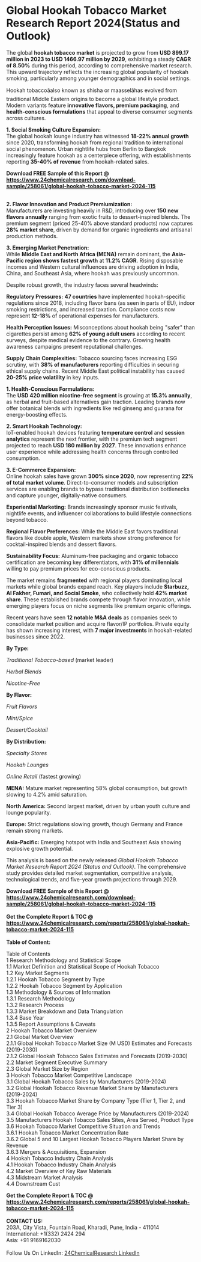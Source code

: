 <h1>Global Hookah Tobacco Market Research Report 2024(Status and Outlook)</h1><p>The global <strong>hookah tobacco market</strong> is projected to grow from <strong>USD 899.17 million in 2023 to USD 1466.97 million by 2029</strong>, exhibiting a steady <strong>CAGR of 8.50%</strong> during this period, according to comprehensive market research. This upward trajectory reflects the increasing global popularity of hookah smoking, particularly among younger demographics and in social settings.</p><p>Hookah tobaccoâalso known as shisha or maasselâhas evolved from traditional Middle Eastern origins to become a global lifestyle product. Modern variants feature <strong>innovative flavors, premium packaging</strong>, and <strong>health-conscious formulations</strong> that appeal to diverse consumer segments across cultures.</p><p><strong>1. Social Smoking Culture Expansion:</strong><br>
The global hookah lounge industry has witnessed <strong>18-22% annual growth</strong> since 2020, transforming hookah from regional tradition to international social phenomenon. Urban nightlife hubs from Berlin to Bangkok increasingly feature hookah as a centerpiece offering, with establishments reporting <strong>35-40% of revenue</strong> from hookah-related sales.</p><div><b>Download FREE Sample of this Report @ 
            <a href="https://www.24chemicalresearch.com/download-sample/258061/global-hookah-tobacco-market-2024-115">
            https://www.24chemicalresearch.com/download-sample/258061/global-hookah-tobacco-market-2024-115</a></b></div><br><p><strong>2. Flavor Innovation and Product Premiumization:</strong><br>
Manufacturers are investing heavily in R&amp;D, introducing over <strong>150 new flavors annually</strong> ranging from exotic fruits to dessert-inspired blends. The premium segment (priced 25-40% above standard products) now captures <strong>28% market share</strong>, driven by demand for organic ingredients and artisanal production methods.</p><p><strong>3. Emerging Market Penetration:</strong><br>
While <strong>Middle East and North Africa (MENA)</strong> remain dominant, the <strong>Asia-Pacific region shows fastest growth</strong> at <strong>11.2% CAGR</strong>. Rising disposable incomes and Western cultural influences are driving adoption in India, China, and Southeast Asia, where hookah was previously uncommon.</p><p>Despite robust growth, the industry faces several headwinds:</p><p><strong>Regulatory Pressures:</strong> <strong>47 countries</strong> have implemented hookah-specific regulations since 2018, including flavor bans (as seen in parts of EU), indoor smoking restrictions, and increased taxation. Compliance costs now represent <strong>12-18%</strong> of operational expenses for manufacturers.</p><p><strong>Health Perception Issues:</strong> Misconceptions about hookah being "safer" than cigarettes persist among <strong>62% of young adult users</strong> according to recent surveys, despite medical evidence to the contrary. Growing health awareness campaigns present reputational challenges.</p><p><strong>Supply Chain Complexities:</strong> Tobacco sourcing faces increasing ESG scrutiny, with <strong>38% of manufacturers</strong> reporting difficulties in securing ethical supply chains. Recent Middle East political instability has caused <strong>20-25% price volatility</strong> in key inputs.</p><p><strong>1. Health-Conscious Formulations:</strong><br>
The <strong>USD 420 million nicotine-free segment</strong> is growing at <strong>15.3% annually</strong>, as herbal and fruit-based alternatives gain traction. Leading brands now offer botanical blends with ingredients like red ginseng and guarana for energy-boosting effects.</p><p><strong>2. Smart Hookah Technology:</strong><br>
IoT-enabled hookah devices featuring <strong>temperature control</strong> and <strong>session analytics</strong> represent the next frontier, with the premium tech segment projected to reach <strong>USD 180 million by 2027</strong>. These innovations enhance user experience while addressing health concerns through controlled consumption.</p><p><strong>3. E-Commerce Expansion:</strong><br>
Online hookah sales have grown <strong>300% since 2020</strong>, now representing <strong>22% of total market volume</strong>. Direct-to-consumer models and subscription services are enabling brands to bypass traditional distribution bottlenecks and capture younger, digitally-native consumers.</p><p><strong>Experiential Marketing:</strong> Brands increasingly sponsor music festivals, nightlife events, and influencer collaborations to build lifestyle connections beyond tobacco.</p><p><strong>Regional Flavor Preferences:</strong> While the Middle East favors traditional flavors like double apple, Western markets show strong preference for cocktail-inspired blends and dessert flavors.</p><p><strong>Sustainability Focus:</strong> Aluminum-free packaging and organic tobacco certification are becoming key differentiators, with <strong>31% of millennials</strong> willing to pay premium prices for eco-conscious products.</p><p>The market remains <strong>fragmented</strong> with regional players dominating local markets while global brands expand reach. Key players include <strong>Starbuzz, Al Fakher, Fumari, and Social Smoke</strong>, who collectively hold <strong>42% market share</strong>. These established brands compete through flavor innovation, while emerging players focus on niche segments like premium organic offerings.</p><p>Recent years have seen <strong>12 notable M&amp;A deals</strong> as companies seek to consolidate market position and acquire flavor/IP portfolios. Private equity has shown increasing interest, with <strong>7 major investments</strong> in hookah-related businesses since 2022.</p><p><strong>By Type:</strong></p><p><em>Traditional Tobacco-based</em> (market leader)</p><p><em>Herbal Blends</em></p><p><em>Nicotine-Free</em></p><p><strong>By Flavor:</strong></p><p><em>Fruit Flavors</em></p><p><em>Mint/Spice</em></p><p><em>Dessert/Cocktail</em></p><p><strong>By Distribution:</strong></p><p><em>Specialty Stores</em></p><p><em>Hookah Lounges</em></p><p><em>Online Retail</em> (fastest growing)</p><p><strong>MENA:</strong> Mature market representing 58% global consumption, but growth slowing to 4.2% amid saturation.</p><p><strong>North America:</strong> Second largest market, driven by urban youth culture and lounge popularity.</p><p><strong>Europe:</strong> Strict regulations slowing growth, though Germany and France remain strong markets.</p><p><strong>Asia-Pacific:</strong> Emerging hotspot with India and Southeast Asia showing explosive growth potential.</p><p>This analysis is based on the newly released <em>Global Hookah Tobacco Market Research Report 2024 (Status and Outlook)</em>. The comprehensive study provides detailed market segmentation, competitive analysis, technological trends, and five-year growth projections through 2029.</p><div><b>Download FREE Sample of this Report @ 
            <a href="https://www.24chemicalresearch.com/download-sample/258061/global-hookah-tobacco-market-2024-115">
            https://www.24chemicalresearch.com/download-sample/258061/global-hookah-tobacco-market-2024-115</a></b></div><br><div><b>Get the Complete Report & TOC @ 
            <a href="https://www.24chemicalresearch.com/reports/258061/global-hookah-tobacco-market-2024-115">
            https://www.24chemicalresearch.com/reports/258061/global-hookah-tobacco-market-2024-115</a></b></div><br>
            <b>Table of Content:</b><p>Table of Contents<br />
1 Research Methodology and Statistical Scope<br />
1.1 Market Definition and Statistical Scope of Hookah Tobacco<br />
1.2 Key Market Segments<br />
1.2.1 Hookah Tobacco Segment by Type<br />
1.2.2 Hookah Tobacco Segment by Application<br />
1.3 Methodology & Sources of Information<br />
1.3.1 Research Methodology<br />
1.3.2 Research Process<br />
1.3.3 Market Breakdown and Data Triangulation<br />
1.3.4 Base Year<br />
1.3.5 Report Assumptions & Caveats<br />
2 Hookah Tobacco Market Overview<br />
2.1 Global Market Overview<br />
2.1.1 Global Hookah Tobacco Market Size (M USD) Estimates and Forecasts (2019-2030)<br />
2.1.2 Global Hookah Tobacco Sales Estimates and Forecasts (2019-2030)<br />
2.2 Market Segment Executive Summary<br />
2.3 Global Market Size by Region<br />
3 Hookah Tobacco Market Competitive Landscape<br />
3.1 Global Hookah Tobacco Sales by Manufacturers (2019-2024)<br />
3.2 Global Hookah Tobacco Revenue Market Share by Manufacturers (2019-2024)<br />
3.3 Hookah Tobacco Market Share by Company Type (Tier 1, Tier 2, and Tier 3)<br />
3.4 Global Hookah Tobacco Average Price by Manufacturers (2019-2024)<br />
3.5 Manufacturers Hookah Tobacco Sales Sites, Area Served, Product Type<br />
3.6 Hookah Tobacco Market Competitive Situation and Trends<br />
3.6.1 Hookah Tobacco Market Concentration Rate<br />
3.6.2 Global 5 and 10 Largest Hookah Tobacco Players Market Share by Revenue<br />
3.6.3 Mergers & Acquisitions, Expansion<br />
4 Hookah Tobacco Industry Chain Analysis<br />
4.1 Hookah Tobacco Industry Chain Analysis<br />
4.2 Market Overview of Key Raw Materials<br />
4.3 Midstream Market Analysis<br />
4.4 Downstream Cust</p><div><b>Get the Complete Report & TOC @ 
            <a href="https://www.24chemicalresearch.com/reports/258061/global-hookah-tobacco-market-2024-115">
            https://www.24chemicalresearch.com/reports/258061/global-hookah-tobacco-market-2024-115</a></b></div><br><b>CONTACT US:</b><br>
            203A, City Vista, Fountain Road, Kharadi, Pune, India - 411014<br>
            International: +1(332) 2424 294<br>
            Asia: +91 9169162030 <br><br>
            Follow Us On LinkedIn: <a href="https://www.linkedin.com/company/24chemicalresearch/">24ChemicalResearch LinkedIn</a>